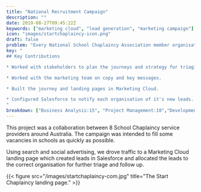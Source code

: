 ```yaml
---
title: "National Recruitment Campaign"
description: ""
date: 2019-08-27T09:45:22Z
keywords: ["marketing cloud", "lead generation", "marketing campaign"]
icon: "images/startchaplaincy-icon.png"
draft: false
problem: "Every National School Chaplaincy Association member organisation had schools interested in chaplaincy, but far fewer applicants that necessary to fill the positions."
key: "
## Key Contributions

* Worked with stakeholders to plan the journeys and strategy for triaging leads.

* Worked with the marketing team on copy and key messages.

* Built the journey and landing pages in Marketing Cloud.

* Configured Salesforce to notify each organisation of it's new leads.
"
breakdown: ["Business Analysis:15", "Project Management:10","Development:75"]
---
```


This project was a collaboration between 8 School Chaplaincy service providers around Australia. The campaign was intended to fill some vacancies in schools as quickly as possible.

Using search and social advertising, we drove traffic to a Marketing Cloud landing page which created leads in Salesforce and allocated the leads to the correct organisation for further triage and follow up.

{{< figure src="/images/startchaplaincy-com.jpg" title="The Start Chaplaincy landing page." >}}